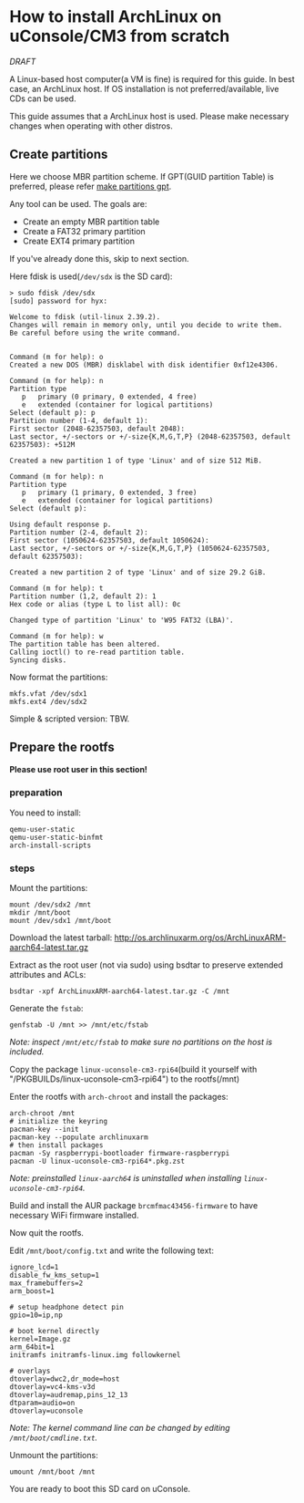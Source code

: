 # How to install ArchLinux on uConsole/CM3 from scratch

_DRAFT_

A Linux-based host computer(a VM is fine) is required for this guide. In best case, an ArchLinux host. If OS installation is not preferred/available, live CDs can be used.

This guide assumes that a ArchLinux host is used. Please make necessary changes when operating with other distros.

## Create partitions

Here we choose MBR partition scheme. If GPT(GUID partition Table) is preferred, please refer [make partitions gpt](./make_partitions_gpt.md).

Any tool can be used. The goals are:

- Create an empty MBR partition table
- Create a FAT32 primary partition
- Create EXT4 primary partition

If you've already done this, skip to next section.

Here fdisk is used(`/dev/sdx` is the SD card):

```
> sudo fdisk /dev/sdx
[sudo] password for hyx:

Welcome to fdisk (util-linux 2.39.2).
Changes will remain in memory only, until you decide to write them.
Be careful before using the write command.


Command (m for help): o
Created a new DOS (MBR) disklabel with disk identifier 0xf12e4306.

Command (m for help): n
Partition type
   p   primary (0 primary, 0 extended, 4 free)
   e   extended (container for logical partitions)
Select (default p): p
Partition number (1-4, default 1):
First sector (2048-62357503, default 2048):
Last sector, +/-sectors or +/-size{K,M,G,T,P} (2048-62357503, default 62357503): +512M

Created a new partition 1 of type 'Linux' and of size 512 MiB.

Command (m for help): n
Partition type
   p   primary (1 primary, 0 extended, 3 free)
   e   extended (container for logical partitions)
Select (default p):

Using default response p.
Partition number (2-4, default 2):
First sector (1050624-62357503, default 1050624):
Last sector, +/-sectors or +/-size{K,M,G,T,P} (1050624-62357503, default 62357503):

Created a new partition 2 of type 'Linux' and of size 29.2 GiB.

Command (m for help): t
Partition number (1,2, default 2): 1
Hex code or alias (type L to list all): 0c

Changed type of partition 'Linux' to 'W95 FAT32 (LBA)'.

Command (m for help): w
The partition table has been altered.
Calling ioctl() to re-read partition table.
Syncing disks.
```

Now format the partitions:
```
mkfs.vfat /dev/sdx1
mkfs.ext4 /dev/sdx2
```

Simple & scripted version: TBW.

## Prepare the rootfs

__Please use root user in this section!__

### preparation

You need to install:

```
qemu-user-static
qemu-user-static-binfmt
arch-install-scripts
```

### steps

Mount the partitions:

```
mount /dev/sdx2 /mnt
mkdir /mnt/boot
mount /dev/sdx1 /mnt/boot
```

Download the latest tarball: http://os.archlinuxarm.org/os/ArchLinuxARM-aarch64-latest.tar.gz

Extract as the root user (not via sudo) using bsdtar to preserve extended attributes and ACLs:
```
bsdtar -xpf ArchLinuxARM-aarch64-latest.tar.gz -C /mnt
```

Generate the `fstab`:
```
genfstab -U /mnt >> /mnt/etc/fstab
```

_Note: inspect `/mnt/etc/fstab` to make sure no partitions on the host is included._

Copy the package `linux-uconsole-cm3-rpi64`(build it yourself with "/PKGBUILDs/linux-uconsole-cm3-rpi64") to the rootfs(/mnt)

Enter the rootfs with `arch-chroot` and install the packages:

```
arch-chroot /mnt
# initialize the keyring
pacman-key --init
pacman-key --populate archlinuxarm
# then install packages
pacman -Sy raspberrypi-bootloader firmware-raspberrypi
pacman -U linux-uconsole-cm3-rpi64*.pkg.zst
```

_Note: preinstalled `linux-aarch64` is uninstalled when installing `linux-uconsole-cm3-rpi64`._

Build and install the AUR package `brcmfmac43456-firmware` to have necessary WiFi firmware installed.

Now quit the rootfs.

Edit `/mnt/boot/config.txt` and write the following text:

```
ignore_lcd=1
disable_fw_kms_setup=1
max_framebuffers=2
arm_boost=1

# setup headphone detect pin
gpio=10=ip,np

# boot kernel directly
kernel=Image.gz
arm_64bit=1
initramfs initramfs-linux.img followkernel

# overlays
dtoverlay=dwc2,dr_mode=host
dtoverlay=vc4-kms-v3d
dtoverlay=audremap,pins_12_13
dtparam=audio=on
dtoverlay=uconsole
```

_Note: The kernel command line can be changed by editing `/mnt/boot/cmdline.txt`._

Unmount the partitions:

```
umount /mnt/boot /mnt
```

You are ready to boot this SD card on uConsole.
